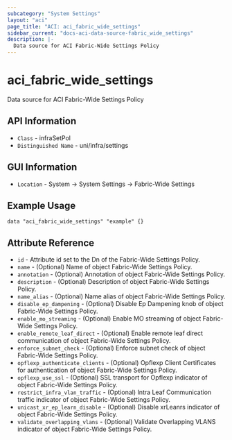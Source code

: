 ```yaml
---
subcategory: "System Settings"
layout: "aci"
page_title: "ACI: aci_fabric_wide_settings"
sidebar_current: "docs-aci-data-source-fabric_wide_settings"
description: |-
  Data source for ACI Fabric-Wide Settings Policy
---
```


# aci_fabric_wide_settings #
Data source for ACI Fabric-Wide Settings Policy


## API Information ##
* `Class` - infraSetPol
* `Distinguished Name` - uni/infra/settings

## GUI Information ##
* `Location` - System -> System Settings -> Fabric-Wide Settings 


## Example Usage ##

```hcl
data "aci_fabric_wide_settings" "example" {}
```

## Attribute Reference ##
* `id` - Attribute id set to the Dn of the Fabric-Wide Settings Policy.
* `name` - (Optional) Name of object Fabric-Wide Settings Policy.
* `annotation` - (Optional) Annotation of object Fabric-Wide Settings Policy.
* `description` - (Optional) Description of object Fabric-Wide Settings Policy.
* `name_alias` - (Optional) Name alias of object Fabric-Wide Settings Policy.
* `disable_ep_dampening` - (Optional) Disable Ep Dampening knob of object Fabric-Wide Settings Policy. 
* `enable_mo_streaming` - (Optional) Enable MO streaming of object Fabric-Wide Settings Policy.  
* `enable_remote_leaf_direct` - (Optional) Enable remote leaf direct communication of object Fabric-Wide Settings Policy.
* `enforce_subnet_check` - (Optional) Enforce subnet check of object Fabric-Wide Settings Policy.  
* `opflexp_authenticate_clients` - (Optional) Opflexp Client Certificates for authentication of object Fabric-Wide Settings Policy.  
* `opflexp_use_ssl` - (Optional) SSL transport for Opflexp indicator of object Fabric-Wide Settings Policy. 
* `restrict_infra_vlan_traffic` - (Optional) Intra Leaf Communication traffic indicator of object Fabric-Wide Settings Policy. 
* `unicast_xr_ep_learn_disable` - (Optional) Disable xrLeanrs indicator of object Fabric-Wide Settings Policy. 
* `validate_overlapping_vlans` - (Optional) Validate Overlapping VLANS indicator of object Fabric-Wide Settings Policy.
